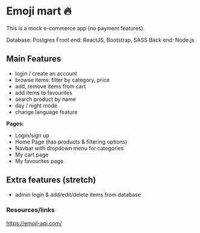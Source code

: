 # Emoji mart 🔥

This is a mock e-commerce app (no payment features).

Database: Postgres
Front end: ReactJS, Bootstrap, SASS
Back end: Node.js

## Main Features

- login / create an account
- browse items: filter by category, price
- add, remove items from cart
- add items to favourites
- search product by name
- day / night mode
- change language feature

**Pages:**
- Login/sign up
- Home Page (has products & filtering options)
- Navbar with dropdown menu for categories
- My cart page
- My favourites page


## Extra features (stretch)

- admin login & add/edit/delete items from database


### Resources/links

https://emoji-api.com/
